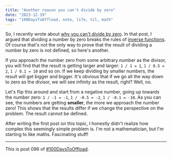```yaml
---
title: "Another reason you can't divide by zero"
date: "2023-12-19"
tags: "100DaysToOffload, note, life, til, math"
---
```


So, I recently wrote about [why you can't divide by zero](/posts/2023-11-30-why-you-can't-divide-by-zero). In that post, I argued that dividing a number by zero breaks the rules of [inverse functions](https://en.m.wikipedia.org/wiki/Inverse_function). Of course that's not the only way to prove that the result of dividing a number by zero is not defined, so here's another.

If you approach the number zero from some arbitrary number as the divisor, you will find that the result is getting larger and larger: `1 / 1 = 1`, `1 / 0.5 = 2`, `1 / 0.1 = 10` and so on. If we keep dividing by smaller numbers, the result will get bigger and bigger. It's obvious that if we go all the way down to zero as the divisor, we will see infinity as the result, right? Well, no.

Let's flip this around and start from a negative number, going up towards the number zero: `1 / -1 = -1`, `1 / -0.5 = -2`, `1 / -0.1 = -10`. As you can see, the numbers are getting **smaller**, the more we approach the number zero! This shows that the results differ if we change the perspective on the problem. The result cannot be defined.

After writing the first post on this topic, I honestly didn't realize how complex this seemingly simple problem is. I'm not a mathematician, but I'm starting to like maths. Fascinating stuff!

---

This is post 096 of [#100DaysToOffload](https://100daystooffload.com/).

